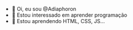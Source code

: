 - 👋 Oi, eu sou @Adiaphoron 
- 👀 Estou interessado em aprender programação 
- 🌱 Estou aprendendo HTML, CSS, JS...  
